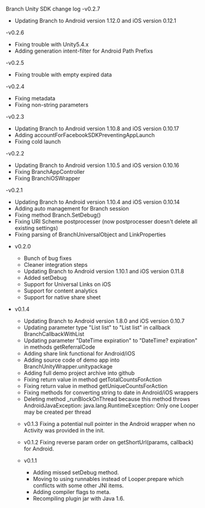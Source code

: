 Branch Unity SDK change log
-v0.2.7
  * Updating Branch to Android version 1.12.0 and iOS version 0.12.1

-v0.2.6
  * Fixing trouble with Unity5.4.x
  * Adding generation intent-filter for Android Path Prefixs

-v0.2.5
  * Fixing trouble with empty expired data

-v0.2.4
  * Fixing metadata
  * Fixing non-string parameters

-v0.2.3
  * Updating Branch to Android version 1.10.8 and iOS version 0.10.17
  * Adding accountForFacebookSDKPreventingAppLaunch
  * Fixing cold launch

-v0.2.2
  * Updating Branch to Android version 1.10.5 and iOS version 0.10.16
  * Fixing BranchAppController
  * Fixing BranchiOSWrapper

-v0.2.1
  * Updating Branch to Android version 1.10.4 and iOS version 0.10.14
  * Adding auto management for Branch session
  * Fixing method Branch.SetDebug()
  * Fixing URI Scheme postprocesser (now postprocesser doesn't delete all existing settings)
  * Fixing parsing of BranchUniversalObject and LinkProperties

- v0.2.0
  * Bunch of bug fixes
  * Cleaner integration steps
  * Updating Branch to Android version 1.10.1 and iOS version 0.11.8
  * Added setDebug
  * Support for Universal Links on iOS
  * Support for content analytics
  * Support for native share sheet

- v0.1.4
  * Updating Branch to Android version 1.8.0 and iOS version 0.10.7
  * Updating parameter type "List<string> list" to "List<object> list" in callback BranchCallbackWithList
  * Updating parameter "DateTime expiration" to "DateTime? expiration" in methods getReferralCode
  * Adding share link functional for Android/iOS
  * Adding source code of demo app into BranchUnityWrapper.unitypackage
  * Adding full demo project archive into github
  * Fixing return value in method getTotalCountsForAction
  * Fixing return value in method getUniqueCountsForAction
  * Fixing methods for converting string to date in Android/iOS wrappers
  * Deleting method _runBlockOnThread because this method throws AndroidJavaException: java.lang.RuntimeException: Only one Looper may be created per thread

- v0.1.3 Fixing a potential null pointer in the Android wrapper when no Activity was provided in the init.

- v0.1.2 Fixing reverse param order on getShortUrl(params, callback) for Android.

- v0.1.1
  * Adding missed setDebug method.
  * Moving to using runnables instead of Looper.prepare which conflicts with some other JNI items.
  * Adding compiler flags to meta.
  * Recompiling plugin jar with Java 1.6.
